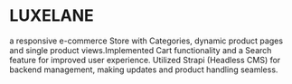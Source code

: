 # LUXELANE
a responsive e-commerce Store with Categories, dynamic product pages and single product views.Implemented Cart functionality and a Search feature for improved user experience. Utilized Strapi (Headless CMS) for backend management, making updates and product handling seamless.
